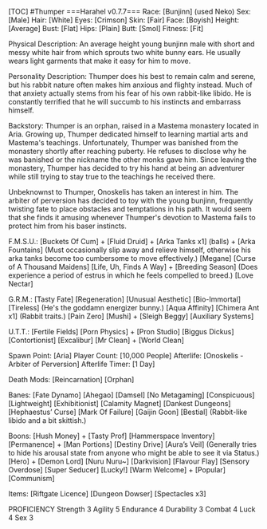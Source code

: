 [TOC]
#Thumper
===Harahel v0.7.7===
Race: [Bunjinn] (used Neko)
Sex: [Male]
Hair: [White]
Eyes: [Crimson]
Skin: [Fair]
Face: [Boyish]
Height: [Average]
Bust: [Flat]
Hips: [Plain]
Butt: [Smol]
Fitness: [Fit]

Physical Description: An average height young bunjinn male with short and messy white hair from which sprouts two white bunny ears. He usually wears light garments that make it easy for him to move.

Personality Description: Thumper does his best to remain calm and serene, but his rabbit nature often makes him anxious and flighty instead. Much of that anxiety actually stems from his fear of his own rabbit-like libido. He is constantly terrified that he will succumb to his instincts and embarrass himself.

Backstory: Thumper is an orphan, raised in a Mastema monastery located in Aria. Growing up, Thumper dedicated himself to learning martial arts and Mastema's teachings. Unfortunately, Thumper was banished from the monastery shortly after reaching puberty. He refuses to disclose why he was banished or the nickname the other monks gave him. Since leaving the monastery, Thumper has decided to try his hand at being an adventurer while still trying to stay true to the teachings he received there.

Unbeknownst to Thumper, Onoskelis has taken an interest in him. The arbiter of perversion has decided to toy with the young bunjinn, frequently twisting fate to place obstacles and temptations in his path. It would seem that she finds it amusing whenever Thumper's devotion to Mastema fails to protect him from his baser instincts.

F.M.S.U.:
[Buckets Of Cum] + [Fluid Druid] + [Arka Tanks x1] (balls) + [Arka Fountains] (Must occasionally slip away and relieve himself, otherwise his arka tanks become too cumbersome to move effectively.)
[Megane]
[Curse of A Thousand Maidens]
[Life, Uh, Finds A Way] + [Breeding Season] (Does experience a period of estrus in which he feels compelled to breed.)
[Love Nectar]

G.R.M.:
[Tasty Fate]
[Regeneration]
[Unusual Aesthetic]
[Bio-Immortal]
[Tireless] (He's the goddamn energizer bunny.)
[Aqua Affinity]
[Chimera Ant x1] (Rabbit traits.)
[Pain Zero]
[Mushi] + [Sleigh Beggy]
[Auxiliary Systems] 

U.T.T.:
[Fertile Fields]
[Porn Physics] + [Pron Studio]
[Biggus Dickus]
[Contortionist]
[Excalibur]
[Mr Clean] + [World Clean]

Spawn Point: [Aria]
Player Count: [10,000 People]
Afterlife: [Onoskelis - Arbiter of Perversion]
Afterlife Timer: [1 Day]

Death Mods:
[Reincarnation]
[Orphan]

Banes:
[Fate Dynamo]
[Ahegao]
[Damsel]
[No Metagaming]
[Conspicuous]
[Lightweight]
[Exhibitionist]
[Calamity Magnet]
[Dankest Dungeons]
[Hephaestus’ Curse]
[Mark Of Failure]
[Gaijin Goon]
[Bestial] (Rabbit-like libido and a bit skittish.)

Boons:
[Hush Money] + [Tasty Prof]
[Hammerspace Inventory]
[Permanence] + [Man Portions]
[Destiny Drive]
[Aura’s Veil] (Generally tries to hide his arousal state from anyone who might be able to see it via Status.)
[Hero] + [Demon Lord]
[Nuru Nuru~]
[Darkvision]
[Flavour Flay]
[Sensory Overdose]
[Super Seducer]
[Lucky!]
[Warm Welcome] + [Popular]
[Communism]

Items:
[Riftgate Licence]
[Dungeon Dowser]
[Spectacles x3]

PROFICIENCY
Strength 3
Agility 5
Endurance 4
Durability 3
Combat 4
Luck 4
Sex 3